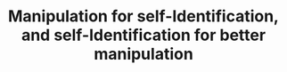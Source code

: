 ---
layout: default
title: Manipulation for self-Identification, and self-Identification for better manipulation
authors: K Hang, WG Bircher, AS Morgan, AM Dollar
publication: Science Robotics
year: 2021
award: 
video: https://www.youtube.com/watch?v=Nv2Ww7U4618
doi: http://dx.doi.org/XX.XXX/
alt_link: https://robotics.sciencemag.org/content/6/54/eabe1321
---